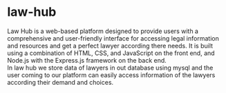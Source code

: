 # law-hub
Law Hub is a web-based platform designed to provide users with a comprehensive and user-friendly interface for accessing legal information and resources and get a perfect lawyer according there needs. It is built using a combination of HTML, CSS, and JavaScript on the front end, and Node.js with the Express.js framework on the back end.<br>
In law hub we store data of lawyers in out database using mysql and the user coming to our platform can easily access information of the lawyers according their demand and choices.
